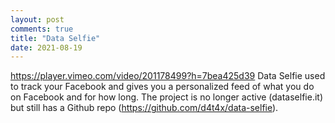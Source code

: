 ```yaml
---
layout: post
comments: true
title: "Data Selfie"
date: 2021-08-19
---
```


https://player.vimeo.com/video/201178499?h=7bea425d39 
Data Selfie used to track your Facebook and gives you a personalized feed of what you do on Facebook and for how long. 
The project is no longer active (dataselfie.it) but still has a Github repo (https://github.com/d4t4x/data-selfie).
